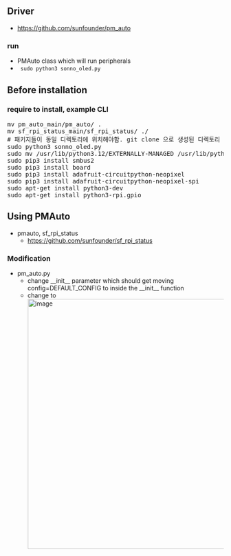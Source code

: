 ## Driver
- https://github.com/sunfounder/pm_auto
### run
- PMAuto class which will run peripherals
- <code> sudo python3 sonno_oled.py </code>
  
## Before installation
### require to install, example CLI
<pre>
mv pm_auto_main/pm_auto/ .
mv sf_rpi_status_main/sf_rpi_status/ ./
# 패키지들이 동일 디렉토리에 위치해야함. git clone 으로 생성된 디렉토리 하위에 package 위치함. 위치 변경 필요함 
sudo python3 sonno_oled.py 
sudo mv /usr/lib/python3.12/EXTERNALLY-MANAGED /usr/lib/python3.12/EXTERNALLY-MANAGED_OLD
sudo pip3 install smbus2 
sudo pip3 install board
sudo pip3 install adafruit-circuitpython-neopixel
sudo pip3 install adafruit-circuitpython-neopixel-spi
sudo apt-get install python3-dev 
sudo apt-get install python3-rpi.gpio
</pre>



## Using PMAuto
- pmauto, sf_rpi_status
  - https://github.com/sunfounder/sf_rpi_status
    
### Modification
- pm_auto.py
  - change \_\_init\_\_ parameter which should get moving config=DEFAULT_CONFIG to inside the \_\_init\_\_ function 
  - change to <img width="580" alt="image" src="https://github.com/user-attachments/assets/cd10f814-5b7e-4aca-a5cc-a1ffdb218d0c">

